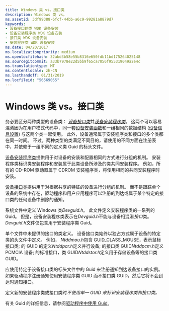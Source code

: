 ```yaml
---
title: Windows 类 vs。接口类
description: Windows 类 vs。
ms.assetid: 3df99388-6fcf-44bb-a6c9-99281a8879d7
keywords:
- 设备接口的类 WDK 设备安装
- 设备安装程序类 WDK 设备安装
- 接口类 WDK 设备安装
- 安装程序类 WDK 设备安装
ms.date: 04/20/2017
ms.localizationpriority: medium
ms.openlocfilehash: 32abd3b58e55b8316e650fdb11bd175264025148
ms.sourcegitcommit: a33b7978e22d5bb9f65ca7056f955319049a2e4c
ms.translationtype: MT
ms.contentlocale: zh-CN
ms.lasthandoff: 01/31/2019
ms.locfileid: "56569055"
---
```

# <a name="windows-classes-vs-interface-classes"></a>Windows 类 vs。接口类





务必要区分两种类型的设备类： [*设备接口类*](device-interface-classes.md)并[*设备安装程序类*](device-setup-classes.md)。 这两个可以容易混淆因为在用户模式代码中，同一套[设备安装函数](https://msdn.microsoft.com/library/windows/hardware/ff541299)和一组相同的数据结构 ([设备信息设置](device-information-sets.md)) 与这两个类一起使用。 此外，设备通常属于安装程序类和接口的多个类都在同一时间。 不过，两种类型的类满足不同目的，请使用的不同方面在注册表中，并依赖于一组不同的定义类 Guid 的标头文件。

[设备安装程序类](device-setup-classes.md)提供用于对设备的安装和配置相同的方式进行分组的机制。 安装程序类标识类安装程序和安装属于此类设备所涉及的类共同安装程序。 例如，所有的 CD-ROM 驱动器属于 CDROM 安装程序类，将使用相同的共同安装程序时安装。

[设备接口类](device-interface-classes.md)提供用于对根据共享的特征的设备进行分组的机制。 而不是跟踪单个设备的系统中存在，驱动程序和用户应用程序可以注册的到达或属于某个特定的接口类的任何设备中删除的通知。

系统文件中定义 Windows 类*Devguid.h*。 此文件定义安装程序类的一系列的 Guid。 但是，设备安装程序类表示在*Devguid.h*不能与设备相混淆*接口*类。 *Devguid.h*文件仅包含用于安装程序类 Guid。

单个文件中未提供的接口的类定义。 设备接口类始终以独占方式属于设备的特定类的头文件中定义。 例如， *Ntddmou.h*包含 GUID_CLASS_MOUSE，表示鼠标接口类; 的 GUID 的定义*Ntddpar.h*定义并行设备; 的接口类 GUID*Ntddpcm.h*定义 PCMCIA 设备; 的标准接口，类 GUID*Ntddstor.h*定义用于存储设备等的接口类 GUID。

应使用特定于设备接口类的标头文件中的 Guid 来注册通知到达设备接口的实例。 如果驱动程序注册通知使用安装程序类 GUID 而不接口类 GUID，然后它将不会到达时通知接口。

定义新的安装程序类或接口类时*不使用单一 GUID 来标识安装程序类和接口类。*

有关 Guid 的详细信息，请参阅[驱动程序中使用 Guid](https://msdn.microsoft.com/library/windows/hardware/ff565392)。

 

 






